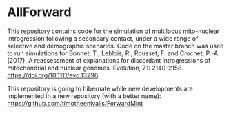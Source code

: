 # AllForward
This repository contains code for the simulation of multilocus mito-nuclear introgression following a secondary contact, under a wide range of selective and demographic scenarios. Code on the master branch was used to run simulations for Bonnet, T., Leblois, R., Rousset, F. and Crochet, P.-A. (2017), A reassessment of explanations for discordant introgressions of mitochondrial and nuclear genomes. Evolution, 71: 2140-2158. https://doi.org/10.1111/evo.13296.

This repository is going to hibernate while new developments are implemented in a new repository (with a better name): https://github.com/timotheenivalis/ForwardMint
